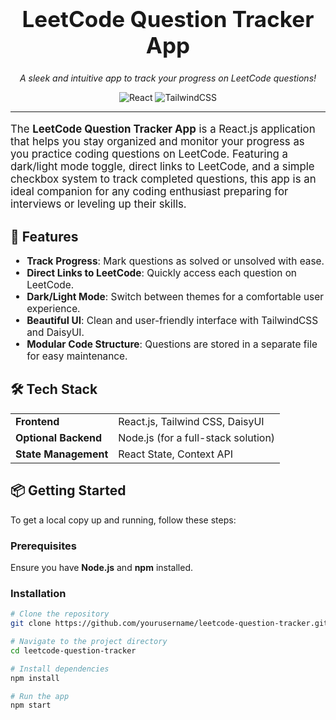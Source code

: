 <h1 align="center" style="font-size: 2.5em;">LeetCode Question Tracker App</h1>

<p align="center">
  <i>A sleek and intuitive app to track your progress on LeetCode questions!</i>
</p>

<p align="center">
  <img src="https://img.shields.io/badge/React-v18.2.0-blue?style=for-the-badge" alt="React">
  <img src="https://img.shields.io/badge/TailwindCSS-^3.0-green?style=for-the-badge" alt="TailwindCSS">
</p>

---

<p style="font-size: 1.2em;">The <b>LeetCode Question Tracker App</b> is a React.js application that helps you stay organized and monitor your progress as you practice coding questions on LeetCode. Featuring a dark/light mode toggle, direct links to LeetCode, and a simple checkbox system to track completed questions, this app is an ideal companion for any coding enthusiast preparing for interviews or leveling up their skills.</p>

## 🚀 Features

<ul style="font-size: 1.1em;">
  <li><b>Track Progress</b>: Mark questions as solved or unsolved with ease.</li>
  <li><b>Direct Links to LeetCode</b>: Quickly access each question on LeetCode.</li>
  <li><b>Dark/Light Mode</b>: Switch between themes for a comfortable user experience.</li>
  <li><b>Beautiful UI</b>: Clean and user-friendly interface with TailwindCSS and DaisyUI.</li>
  <li><b>Modular Code Structure</b>: Questions are stored in a separate file for easy maintenance.</li>
</ul>

## 🛠️ Tech Stack

<table>
  <tr>
    <td><b>Frontend</b></td>
    <td>React.js, Tailwind CSS, DaisyUI</td>
  </tr>
  <tr>
    <td><b>Optional Backend</b></td>
    <td>Node.js (for a full-stack solution)</td>
  </tr>
  <tr>
    <td><b>State Management</b></td>
    <td>React State, Context API</td>
  </tr>
</table>

## 📦 Getting Started

To get a local copy up and running, follow these steps:

### Prerequisites

Ensure you have **Node.js** and **npm** installed.

### Installation

```bash
# Clone the repository
git clone https://github.com/yourusername/leetcode-question-tracker.git

# Navigate to the project directory
cd leetcode-question-tracker

# Install dependencies
npm install

# Run the app
npm start
